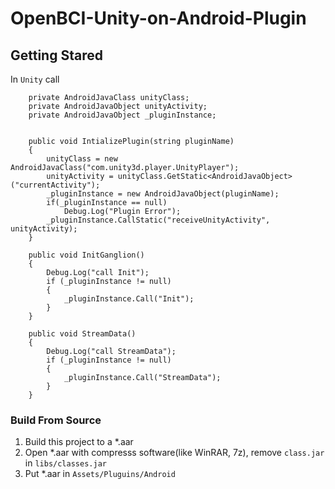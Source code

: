 # OpenBCI-Unity-on-Android-Plugin

## Getting Stared
In `Unity` call
```
    private AndroidJavaClass unityClass;
    private AndroidJavaObject unityActivity;
    private AndroidJavaObject _pluginInstance;
    
    
    public void IntializePlugin(string pluginName)
    {
        unityClass = new AndroidJavaClass("com.unity3d.player.UnityPlayer");
        unityActivity = unityClass.GetStatic<AndroidJavaObject>("currentActivity");
        _pluginInstance = new AndroidJavaObject(pluginName);
        if(_pluginInstance == null)
            Debug.Log("Plugin Error");
        _pluginInstance.CallStatic("receiveUnityActivity", unityActivity);
    }
    
    public void InitGanglion()
    {
        Debug.Log("call Init");
        if (_pluginInstance != null)
        {
            _pluginInstance.Call("Init");
        }
    }
    
    public void StreamData()
    {
        Debug.Log("call StreamData");
        if (_pluginInstance != null)
        {
            _pluginInstance.Call("StreamData");
        }
    }
```
### Build From Source
1. Build this project to a *.aar
2. Open *.aar with compresss software(like WinRAR, 7z), remove `class.jar` in `libs/classes.jar`
3. Put *.aar in `Assets/Pluguins/Android`

